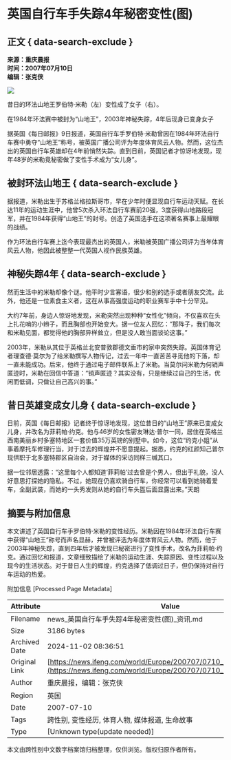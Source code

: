 # 英国自行车手失踪4年秘密变性(图)

## 正文 { data-search-exclude }


**来源：重庆晨报**  
**时间：2007年07月10日**  
**编辑：张克侠**  

![](http://img.ifeng.com/res/200707/0710_126262.JPG)

昔日的环法山地王罗伯特·米勒（左）变性成了女子（右）。

在1984年环法赛中被封为“山地王”，2003年神秘失踪，4年后现身已变身女子

据英国《每日邮报》9日报道，英国自行车手罗伯特·米勒曾因在1984年环法自行车赛中勇夺“山地王”称号，被英国广播公司评为年度体育风云人物。然而，这位杰出的英国自行车英雄却在4年前悄然失踪。直到日前，英国记者才惊讶地发现，现年48岁的米勒竟秘密做了变性手术成为“女儿身”。

## 被封环法山地王 { data-search-exclude }

据报道，米勒出生于苏格兰格拉斯哥市，早在少年时便显现自行车运动天赋。在长达11年的运动生涯中，他曾5次杀入环法自行车赛前20强，3度获得山地路段冠军，并在1984年获得“山地王”的封号。创造了英国选手在这项著名赛事上最耀眼的战绩。

作为环法自行车赛上迄今表现最杰出的英国人，米勒被英国广播公司评为当年体育风云人物，他因此被整整一代英国人视作民族英雄。

## 神秘失踪4年 { data-search-exclude }

然而生活中的米勒却像个谜。他平时少言寡语，很少和别的选手或者朋友交流。此外，他还是一位素食主义者，这在从事高强度运动的职业赛车手中十分罕见。

大约7年前，身边人惊讶地发现，米勒突然出现种种“女性化”倾向，不仅喜欢在头上扎花哨的小辫子，而且胸部也开始变大。据一位友人回忆：“那阵子，我们每次和米勒见面，都觉得他的胸部异样耸立，但是没人敢当面谈论这事。”

2003年，米勒从其位于英格兰北安普敦郡德文垂市的家中突然失踪。英国体育记者理查德·莫尔为了给米勒撰写人物传记，过去一年中一直苦苦寻觅他的下落，却一直未能成功。后来，他终于通过电子邮件联系上了米勒。当莫尔问米勒为何销声匿迹时，米勒在回信中答道：“销声匿迹？其实没有，只是继续过自己的生活，优闲而低调，只做让自己高兴的事。”

## 昔日英雄变成女儿身 { data-search-exclude }

日前，英国《每日邮报》记者终于惊讶地发现，这位昔日的“山地王”原来已变成女儿身，并改名为菲莉帕·约克。他与46岁的女性密友琳达·普尔一同，居住在英格兰西南美丽乡村多塞特地区一套价值35万英镑的别墅中。如今，这位“约克小姐”从事着摩托车修理行当，对于过去的辉煌并不愿意提起。据悉，约克的红颜知己普尔现供职于北多塞特郡区自治会，对于媒体的采访同样三缄其口。

据一位邻居透露：“这里每个人都知道‘菲莉帕’过去曾是个男人，但出于礼貌，没人好意思打探她的隐私。不过，她现在仍喜欢骑自行车，你经常可以看到她骑着爱车，全副武装，而她的一头秀发则从她的自行车头盔后面显露出来。”天朗

## 摘要与附加信息

<!-- tcd_abstract -->
本文讲述了英国自行车手罗伯特·米勒的变性经历。米勒因在1984年环法自行车赛中获得“山地王”称号而声名显赫，并曾被评选为年度体育风云人物。然而，他于2003年神秘失踪，直到四年后才被发现已秘密进行了变性手术，改名为菲莉帕·约克。通过回忆和报道，文章细致描绘了米勒的运动生涯、失踪原因、变性过程以及现今的生活状态。对于昔日人生的辉煌，约克选择了低调过日子，但仍保持对自行车运动的热爱。
<!-- tcd_abstract_end -->

附加信息 [Processed Page Metadata]

| Attribute       | Value                                  |
|-----------------|----------------------------------------|
| Filename        | news_英国自行车手失踪4年秘密变性(图)_资讯.md                             |
| Size            | 3186 bytes                           |
| Archived Date   | 2024-11-02 08:36:51                             |
| Original Link   | [https://news.ifeng.com/world/Europe/200707/0710_1395_151916.shtml](https://news.ifeng.com/world/Europe/200707/0710_1395_151916.shtml)                       |
| Author          | 重庆晨报，编辑：张克侠                               |
| Region          | 英国                               |
| Date            | 2007-07-10                                 |
| Tags            | 跨性别, 变性经历, 体育人物, 媒体报道, 生命故事                                 |
| Type            | [Unknown type(update needed)]                                 |
<!-- tcd_table_end -->

本文由跨性别中文数字档案馆归档整理，仅供浏览。版权归原作者所有。
